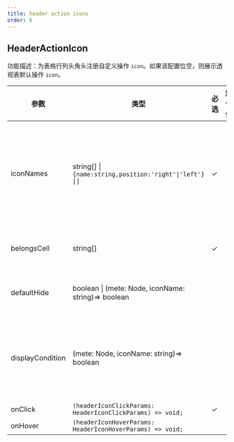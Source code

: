 ```yaml
---
title: header action icons
order: 6
---
```


## HeaderActionIcon

功能描述：为表格行列头角头注册自定义操作 `icon`。如果该配置位空，则展示透视表默认操作 `icon`。

| 参数 | 类型 | 必选  | 默认值 | 功能描述 | 版本 |
| --- | --- | ---  | --- | --- | --- |
| iconNames | string[] \| `{name:string,position:'right'\|'left'}[]` | ✓ |    | 已经注册的 icon 名称，或用户通过 customSVGIcons 注册的 icon 名称，如果是字符串形式，则 position 默认为 `'right'`，也可以使用对象的形式，显示指定 icon 的位置 | `2.0.0` |
| belongsCell | string[] | ✓ | |   需要增加操作图标的单元格名称 cornerCell、colCell、rowCell | |
| defaultHide | boolean \| (mete: Node, iconName: string)=> boolean  |  |  |   是否默认隐藏，如果为 true 则为 hover 后再显示；false 则始终显示  | `1.26.0` 支持配置为一个函数 |
| displayCondition | (mete: Node, iconName: string)=> boolean |  |  | 展示的过滤条件，可以通过该回调函数用户自定义行列头哪些层级或单元格需要展示 icon。 所有返回值为 true 的 icon 会展示给用户。 | `1.26.0` 回传 `iconName` 并按单个 icon 控制显隐 |
| onClick    | `(headerIconClickParams: HeaderIconClickParams) => void;` |   ✓      |     |    | `1.26.0` |
| onHover   | `(headerIconHoverParams: HeaderIconHoverParams) => void;` |        |     |    | `1.26.0` |
